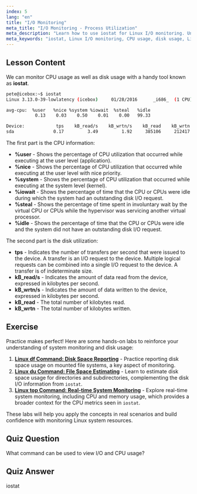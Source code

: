 ```yaml
---
index: 5
lang: "en"
title: "I/O Monitoring"
meta_title: "I/O Monitoring - Process Utilization"
meta_description: "Learn how to use iostat for Linux I/O monitoring. Understand CPU and disk usage metrics with this essential command. Improve system performance!"
meta_keywords: "iostat, Linux I/O monitoring, CPU usage, disk usage, Linux commands, beginner, tutorial, guide"
---
```


## Lesson Content

We can monitor CPU usage as well as disk usage with a handy tool known as **iostat**.

```bash
pete@icebox:~$ iostat
Linux 3.13.0-39-lowlatency (icebox)     01/28/2016      _i686_  (1 CPU)

avg-cpu:  %user   %nice %system %iowait  %steal   %idle
           0.13    0.03    0.50    0.01    0.00   99.33

Device:            tps    kB_read/s    kB_wrtn/s    kB_read    kB_wrtn
sda               0.17         3.49         1.92     385106     212417
```

The first part is the CPU information:

- **%user** - Shows the percentage of CPU utilization that occurred while executing at the user level (application).
- **%nice** - Shows the percentage of CPU utilization that occurred while executing at the user level with nice priority.
- **%system** - Shows the percentage of CPU utilization that occurred while executing at the system level (kernel).
- **%iowait** - Shows the percentage of time that the CPU or CPUs were idle during which the system had an outstanding disk I/O request.
- **%steal** - Shows the percentage of time spent in involuntary wait by the virtual CPU or CPUs while the hypervisor was servicing another virtual processor.
- **%idle** - Shows the percentage of time that the CPU or CPUs were idle and the system did not have an outstanding disk I/O request.

The second part is the disk utilization:

- **tps** - Indicates the number of transfers per second that were issued to the device. A transfer is an I/O request to the device. Multiple logical requests can be combined into a single I/O request to the device. A transfer is of indeterminate size.
- **kB_read/s** - Indicates the amount of data read from the device, expressed in kilobytes per second.
- **kB_wrtn/s** - Indicates the amount of data written to the device, expressed in kilobytes per second.
- **kB_read** - The total number of kilobytes read.
- **kB_wrtn** - The total number of kilobytes written.

## Exercise

Practice makes perfect! Here are some hands-on labs to reinforce your understanding of system monitoring and disk usage:

1. **[Linux df Command: Disk Space Reporting](https://labex.io/labs/linux-linux-df-command-disk-space-reporting-219188)** - Practice reporting disk space usage on mounted file systems, a key aspect of monitoring.
2. **[Linux du Command: File Space Estimating](https://labex.io/labs/linux-linux-du-command-file-space-estimating-219190)** - Learn to estimate disk space usage for directories and subdirectories, complementing the disk I/O information from `iostat`.
3. **[Linux top Command: Real-time System Monitoring](https://labex.io/labs/linux-linux-top-command-real-time-system-monitoring-388500)** - Explore real-time system monitoring, including CPU and memory usage, which provides a broader context for the CPU metrics seen in `iostat`.

These labs will help you apply the concepts in real scenarios and build confidence with monitoring Linux system resources.

## Quiz Question

What command can be used to view I/O and CPU usage?

## Quiz Answer

iostat
